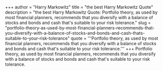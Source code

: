 +++
author = "Harry Markowitz"
title = "the best Harry Markowitz Quote"
description = "the best Harry Markowitz Quote: Portfolio theory, as used by most financial planners, recommends that you diversify with a balance of stocks and bonds and cash that's suitable to your risk tolerance."
slug = "portfolio-theory-as-used-by-most-financial-planners-recommends-that-you-diversify-with-a-balance-of-stocks-and-bonds-and-cash-thats-suitable-to-your-risk-tolerance"
quote = '''Portfolio theory, as used by most financial planners, recommends that you diversify with a balance of stocks and bonds and cash that's suitable to your risk tolerance.'''
+++
Portfolio theory, as used by most financial planners, recommends that you diversify with a balance of stocks and bonds and cash that's suitable to your risk tolerance.
